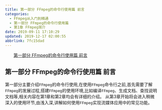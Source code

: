 ```yaml
---
title: 第一部分 FFmpeg的命令行使用篇 前言
categories: 
  - FFmpeg从入门到精通
  - 第一部分 FFmpeg的命令行使用篇
  - 第1章 FFmpeg简介
date: 2019-09-11 17:10:29
updated: 2019-12-17 02:00:55
abbrlink: 7fc15dad
---
```

<div id='my_toc'><a href="/ReadingNotes/7fc15dad/#第一部分-FFmpeg的命令行使用篇-前言" class="header_2">第一部分 FFmpeg的命令行使用篇 前言</a>&nbsp;<br></div>
<style>.header_1{margin-left: 1em;}.header_2{margin-left: 2em;}.header_3{margin-left: 3em;}.header_4{margin-left: 4em;}.header_5{margin-left: 5em;}.header_6{margin-left: 6em;}</style>
<!--more-->
<script>if (navigator.platform.search('arm')==-1){document.getElementById('my_toc').style.display = 'none';}var e,p = document.getElementsByTagName('p');while (p.length>0) {e = p[0];e.parentElement.removeChild(e);}</script>

<!--end-->
<!--SSTStart-->
## 第一部分 FFmpeg的命令行使用篇 前言 ##
第一部分主要介绍`FFmpeg`的命令行使用,在使用`FFmpeg`命令行之前,首先需要了解`FFmpeg`的发展过程,搭建`FFmpeg`的使用环境,比如编译`FFmpeg`、生成文档、查找说明文档等,相关内容在第1章和第2章均会有详细的介绍。
从第3章开始将会进入稍微深入的使用环节,由浅入深,讲解如何使用`FFmpeg`实现流媒体应用中的常见功能。
<!--SSTStop-->

